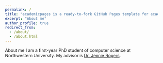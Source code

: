 ```yaml
---
permalink: /
title: "academicpages is a ready-to-fork GitHub Pages template for academic personal websites"
excerpt: "About me"
author_profile: true
redirect_from: 
  - /about/
  - /about.html
---
```


About me
I am a first-year PhD student of computer science at Northwestern University. My advisor is [Dr. Jennie Rogers](http://users.eecs.northwestern.edu/~jennie/).
